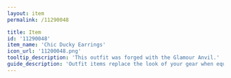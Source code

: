 ```yaml
---
layout: item
permalink: /11290048

title: Item
id: '11290048'
item_name: 'Chic Ducky Earrings'
icon_url: '11200048.png'
tooltip_description: 'This outfit was forged with the Glamour Anvil.'
guide_description: 'Outfit items replace the look of your gear when equipped.'
---
```


